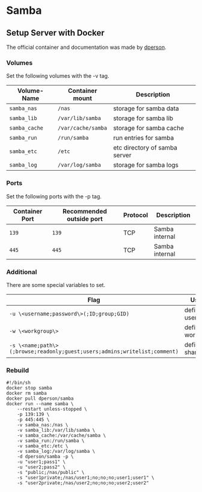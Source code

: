 # Samba

## Setup Server with Docker

The official container and documentation was made by [dperson](https://hub.docker.com/r/samba).

### Volumes

Set the following volumes with the -v tag.

| Volume-Name   | Container mount    | Description                   |
| ------------- | ------------------ | ----------------------------- |
| `samba_nas`   | `/nas`             | storage for samba data        |
| `samba_lib`   | `/var/lib/samba`   | storage for samba lib         |
| `samba_cache` | `/var/cache/samba` | storage for samba cache       |
| `samba_run`   | `/run/samba`       | run entries for samba         |
| `samba_etc`   | `/etc`             | etc directory of samba server |
| `samba_log`   | `/var/log/samba`   | storage for samba logs        |

### Ports

Set the following ports with the -p tag.

| Container Port | Recommended outside port | Protocol | Description    |
| -------------- | ------------------------ | -------- | -------------- |
| `139`          | `139`                    | TCP      | Samba internal |
| `445`          | `445`                    | TCP      | Samba internal |

### Additional

There are some special variables to set.

| Flag                                                                      | Usage            |
| ------------------------------------------------------------------------- | ---------------- |
| `-u \<username;password\>(;ID;group;GID)`                                 | define user      |
| `-w \<workgroup\>`                                                        | define workgroup |
| `-s \<name;path\>(;browse;readonly;guest;users;admins;writelist;comment)` | define shares    |

### Rebuild

```shell
#!/bin/sh
docker stop samba
docker rm samba
docker pull dperson/samba
docker run --name samba \
    --restart unless-stopped \
    -p 139:139 \
    -p 445:445 \
    -v samba_nas:/nas \
    -v samba_lib:/var/lib/samba \
    -v samba_cache:/var/cache/samba \
    -v samba_run:/run/samba \
    -v samba_etc:/etc \
    -v samba_log:/var/log/samba \
    -d dperson/samba -p \
    -u "user1;pass1" \
    -u "user2;pass2" \
    -s "public;/nas/public" \
    -s "user1private;/nas/user1;no;no;no;user1;user1" \
    -s "user2private;/nas/user2;no;no;no;user2;user2"
```
